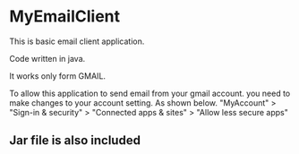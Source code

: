 # MyEmailClient
This is basic email client application.

Code written in java.

It works only form GMAIL.

To allow this application to send email from your gmail account.
you need to make changes to your account setting.
As shown below.
"MyAccount" > "Sign-in & security" > "Connected apps & sites" > "Allow less secure apps"

## Jar file is also included
